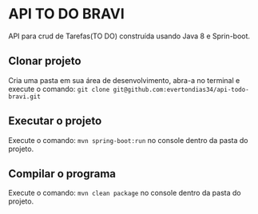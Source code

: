 # API TO DO BRAVI
API para crud de Tarefas(TO DO) construída usando Java 8 e Sprin-boot.

## Clonar projeto

Cria uma pasta em sua área de desenvolvimento, abra-a no terminal e execute o comando: `git clone git@github.com:evertondias34/api-todo-bravi.git`

## Executar o projeto 

Execute o comando: `mvn spring-boot:run` no console dentro da pasta do projeto.

## Compilar o programa 

Execute o comando: `mvn clean package` no console dentro da pasta do projeto.



